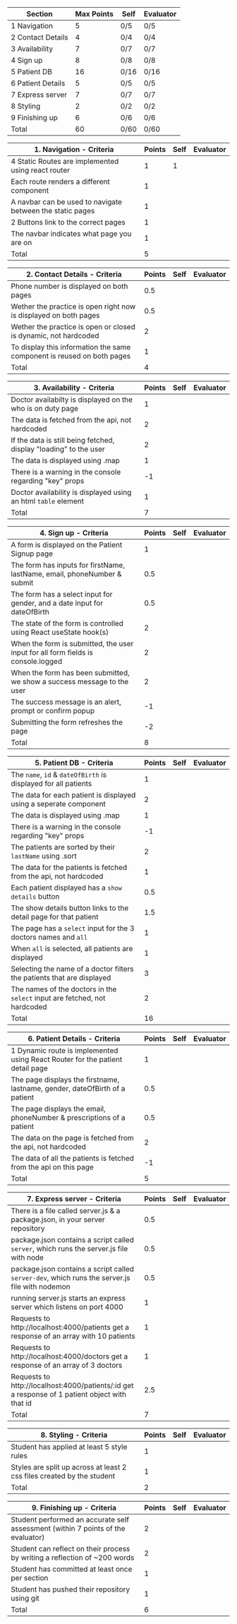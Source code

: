 | Section           | Max Points | Self | Evaluator |
| ----------------- | ---------- | ---- | --------- |
| 1 Navigation      | 5          | 0/5  | 0/5       |
| 2 Contact Details | 4          | 0/4  | 0/4       |
| 3 Availability    | 7          | 0/7  | 0/7       |
| 4 Sign up         | 8          | 0/8  | 0/8       |
| 5 Patient DB      | 16         | 0/16 | 0/16      |
| 6 Patient Details | 5          | 0/5  | 0/5       |
| 7 Express server  | 7          | 0/7  | 0/7       |
| 8 Styling         | 2          | 0/2  | 0/2       |
| 9 Finishing up    | 6          | 0/6  | 0/6       |
| Total             | 60         | 0/60 | 0/60      |

| 1. Navigation - Criteria                                  | Points | Self | Evaluator |
| --------------------------------------------------------- | ------ | ---- | --------- |
| 4 Static Routes are implemented using react router        | 1      |    1  |           |
| Each route renders a different component                  | 1      |      |           |
| A navbar can be used to navigate between the static pages | 1      |      |           |
| 2 Buttons link to the correct pages                       | 1      |      |           |
| The navbar indicates what page you are on                 | 1      |      |           |
| Total                                                     | 5      |      |           |

| 2. Contact Details - Criteria                                          | Points | Self | Evaluator |
| ---------------------------------------------------------------------- | ------ | ---- | --------- |
| Phone number is displayed on both pages                                | 0.5    |      |           |
| Wether the practice is open right now is displayed on both pages       | 0.5    |      |           |
| Wether the practice is open or closed is dynamic, not hardcoded        | 2      |      |           |
| To display this information the same component is reused on both pages | 1      |      |           |
| Total                                                                  | 4      |      |           |

| 3. Availability - Criteria                                        | Points | Self | Evaluator |
| ----------------------------------------------------------------- | ------ | ---- | --------- |
| Doctor availabilty is displayed on the who is on duty page        | 1      |      |           |
| The data is fetched from the api, not hardcoded                   | 2      |      |           |
| If the data is still being fetched, display "loading" to the user | 2      |      |           |
| The data is displayed using .map                                  | 1      |      |           |
| There is a warning in the console regarding "key" props           | -1     |      |           |
| Doctor availability is displayed using an html `table` element    | 1      |      |           |
| Total                                                             | 7      |      |           |

| 4. Sign up - Criteria                                                            | Points | Self | Evaluator |
| -------------------------------------------------------------------------------- | ------ | ---- | --------- |
| A form is displayed on the Patient Signup page                                   | 1      |      |           |
| The form has inputs for firstName, lastName, email, phoneNumber & submit         | 0.5    |      |           |
| The form has a select input for gender, and a date input for dateOfBirth         | 0.5    |      |           |
| The state of the form is controlled using React useState hook(s)                 | 2      |      |           |
| When the form is submitted, the user input for all form fields is console.logged | 2      |      |           |
| When the form has been submitted, we show a success message to the user          | 2      |      |           |
| The success message is an alert, prompt or confirm popup                         | -1     |      |           |
| Submitting the form refreshes the page                                           | -2     |      |           |
| Total                                                                            | 8      |      |           |

| 5. Patient DB - Criteria                                                  | Points | Self | Evaluator |
| ------------------------------------------------------------------------- | ------ | ---- | --------- |
| The `name`, `id` & `dateOfBirth` is displayed for all patients            | 1      |      |           |
| The data for each patient is displayed using a seperate component         | 2      |      |           |
| The data is displayed using .map                                          | 1      |      |           |
| There is a warning in the console regarding "key" props                   | -1     |      |           |
| The patients are sorted by their `lastName` using .sort                   | 2      |      |           |
| The data for the patients is fetched from the api, not hardcoded          | 1      |      |           |
| Each patient displayed has a `show details` button                        | 0.5    |      |           |
| The show details button links to the detail page for that patient         | 1.5    |      |           |
| The page has a `select` input for the 3 doctors names and `all`           | 1      |      |           |
| When `all` is selected, all patients are displayed                        | 1      |      |           |
| Selecting the name of a doctor filters the patients that are displayed    | 3      |      |           |
| The names of the doctors in the `select` input are fetched, not hardcoded | 2      |      |           |
| Total                                                                     | 16     |      |           |

| 6. Patient Details - Criteria                                                 | Points | Self | Evaluator |
| ----------------------------------------------------------------------------- | ------ | ---- | --------- |
| 1 Dynamic route is implemented using React Router for the patient detail page | 1      |      |           |
| The page displays the firstname, lastname, gender, dateOfBirth of a patient   | 0.5    |      |           |
| The page displays the email, phoneNumber & prescriptions of a patient         | 0.5    |      |           |
| The data on the page is fetched from the api, not hardcoded                   | 2      |      |           |
| The data of all the patients is fetched from the api on this page             | -1     |      |           |
| Total                                                                         | 5      |      |           |

| 7. Express server - Criteria                                                                   | Points | Self | Evaluator |
| ---------------------------------------------------------------------------------------------- | ------ | ---- | --------- |
| There is a file called server.js & a package.json, in your server repository                   | 0.5    |      |           |
| package.json contains a script called `server`, which runs the server.js file with node        | 0.5    |      |           |
| package.json contains a script called `server-dev`, which runs the server.js file with nodemon | 0.5    |      |           |
| running server.js starts an express server which listens on port 4000                          | 1      |      |           |
| Requests to http://localhost:4000/patients get a response of an array with 10 patients         | 1      |      |           |
| Requests to http://localhost:4000/doctors get a response of an array of 3 doctors              | 1      |      |           |
| Requests to http://localhost:4000/patients/:id get a response of 1 patient object with that id | 2.5    |      |           |
| Total                                                                                          | 7      |      |           |

| 8. Styling - Criteria                                                  | Points | Self | Evaluator |
| ---------------------------------------------------------------------- | ------ | ---- | --------- |
| Student has applied at least 5 style rules                             | 1      |      |           |
| Styles are split up across at least 2 css files created by the student | 1      |      |           |
| Total                                                                  | 2      |      |           |

| 9. Finishing up - Criteria                                                       | Points | Self | Evaluator |
| -------------------------------------------------------------------------------- | ------ | ---- | --------- |
| Student performed an accurate self assessment (within 7 points of the evaluator) | 2      |      |           |
| Student can reflect on their process by writing a reflection of ~200 words       | 2      |      |           |
| Student has committed at least once per section                                  | 1      |      |           |
| Student has pushed their repository using git                                    | 1      |      |           |
| Total                                                                            | 6      |      |           |